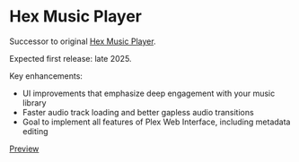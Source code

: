 # Hex Music Player

Successor to original [Hex Music Player](https://github.com/andrew-meis/hex-music-player).

Expected first release: late 2025.

Key enhancements:
- UI improvements that emphasize deep engagement with your music library
- Faster audio track loading and better gapless audio transitions
- Goal to implement all features of Plex Web Interface, including metadata editing

[Preview](https://imgur.com/a/ZcccBh9)
